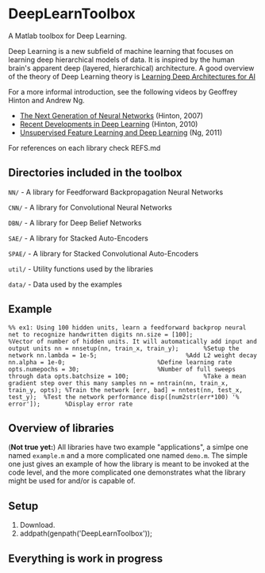 DeepLearnToolbox
================

A Matlab toolbox for Deep Learning.

Deep Learning is a new subfield of machine learning that focuses on learning deep hierarchical models of data.
It is inspired by the human brain's apparent deep (layered, hierarchical) architecture.
A good overview of the theory of Deep Learning theory is
[Learning Deep Architectures for AI](http://www.iro.umontreal.ca/~bengioy/papers/ftml_book.pdf)

For a more informal introduction, see the following videos by Geoffrey Hinton and Andrew Ng.

* [The Next Generation of Neural Networks](http://www.youtube.com/watch?v=AyzOUbkUf3M) (Hinton, 2007)
* [Recent Developments in Deep Learning](http://www.youtube.com/watch?v=VdIURAu1-aU) (Hinton, 2010)
* [Unsupervised Feature Learning and Deep Learning](http://www.youtube.com/watch?v=ZmNOAtZIgIk) (Ng, 2011)

For references on each library check REFS.md

Directories included in the toolbox
-----------------------------------

`NN/`   - A library for Feedforward Backpropagation Neural Networks

`CNN/`  - A library for Convolutional Neural Networks

`DBN/`  - A library for Deep Belief Networks

`SAE/`  - A library for Stacked Auto-Encoders

`SPAE/` - A library for Stacked Convolutional Auto-Encoders

`util/` - Utility functions used by the libraries

`data/` - Data used by the examples

Example
---------------------
`
%% ex1: Using 100 hidden units, learn a feedforward backprop neural net to recognize handwritten digits
nn.size = [100];                          %Vector of number of hidden units. It will automatically add input and output units
nn = nnsetup(nn, train_x, train_y);       %Setup the network
nn.lambda = 1e-5;                         %Add L2 weight decay
nn.alpha = 1e-0;                          %Define learning rate
opts.numepochs = 30;                      %Number of full sweeps through data
opts.batchsize = 100;                     %Take a mean gradient step over this many samples
nn = nntrain(nn, train_x, train_y, opts); %Train the network
[err, bad] = nntest(nn, test_x, test_y);  %Test the network performance
disp([num2str(err*100) '% error']);       %Display error rate
`

Overview of libraries
---------------------

(**Not true yet:**) All libraries have two example "applications", a simlpe one named `example.m` and a more complicated
one named `demo.m`. The simple one just gives an example of how the library is meant to be invoked at the code level,
and the more complicated one demonstrates what the library might be used for and/or is capable of.

Setup
-----

1. Download.
2. addpath(genpath('DeepLearnToolbox'));

Everything is work in progress
------------------------------